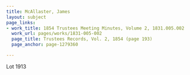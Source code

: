 ```yaml
---
title: McAllaster, James
layout: subject
page_links:
- work_title: 1854 Trustees Meeting Minutes, Volume 2, 1831.005.002
  work_url: pages/works/1831-005-002
  page_title: Trustees Records, Vol. 2, 1854 (page 193)
  page_anchor: page-1279360

---
```

<p>Lot 1913</p>